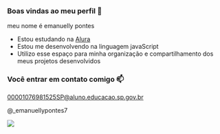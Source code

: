 ### Boas vindas ao meu perfil 💙

meu nome é emanuelly pontes

- Estou estudando na [Alura](https://www.alura.com.br)
- Estou me desenvolvendo na linguagem javaScript
- Utilizo esse espaço para minha organização e compartilhamento dos meus projetos desenvolvidos 

### Você entrar em contato comigo 📫

00001076981525SP@aluno.educacao.sp.gov.br

@_emanuellypontes7

![](https://media1.tenor.com/m/Dkr8qHspE3QAAAAC/daffy-duck-patolino.gif)
